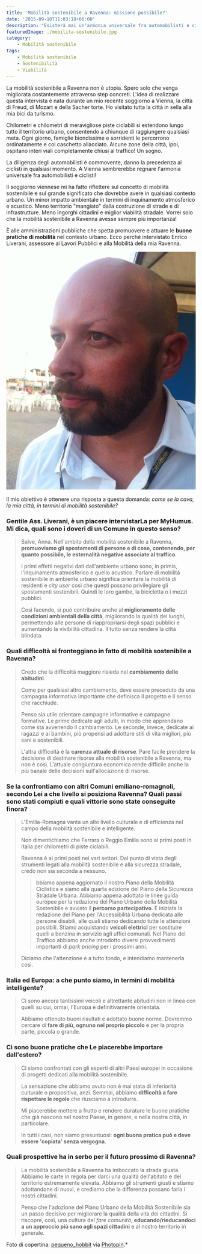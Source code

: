 ```yaml
---
title: 'Mobilità sostenibile a Ravenna: missione possibile?'
date: '2015-09-10T11:03:18+00:00'
description: "Esisterà mai un'armonia universale fra automobilisti e ciclisti? Io spero proprio di sì, e mi auguro che la mobilità sostenibile a Ravenna abbia un ruolo concreto."
featuredImage: ./mobilita-sostenibile.jpg
category:
    - Mobilità sostenibile
tags:
    - Mobilità sostenibile
    - Sostenibilità
    - Viabilità
---
```


La mobilità sostenibile a Ravenna non è utopia. Spero solo che venga migliorata costantemente attraverso step concreti.
L'idea di realizzare questa intervista è nata durante un mio recente soggiorno a Vienna, la città di Freud, di Mozart e della Sacher torte. Ho visitato tutta la città in sella alla mia bici da turismo.

Chilometri e chilometri di meravigliose piste ciclabili si estendono lungo tutto il territorio urbano, consentendo a chiunque di raggiungere qualsiasi meta. Ogni giorno, famiglie biondissime e sorridenti le percorrono ordinatamente e col caschetto allacciato.
Alcune zone della città, ipoi, ospitano interi viali completamente chiusi al traffico! Un sogno.

La diligenza degli automobilisti è commovente, danno la precedenza ai ciclisti in qualsiasi momento.
A Vienna sembrerebbe regnare l'armonia universale fra automobilisti e ciclisti!

Il soggiorno viennese mi ha fatto riflettere sul concetto di mobilità sostenibile e sul grande significato che dovrebbe avere in qualsiasi contesto urbano. Un minor impatto ambientale in termini di inquinamento atmosferico e acustico. Meno territorio "mangiato" dalla costruzione di strade e di infrastrutture. Meno ingorghi cittadini e miglior viabilità stradale.
Vorrei solo che la mobilità sostenibile a Ravenna avesse sempre più importanza!

È alle amministrazioni pubbliche che spetta promuovere e attuare le **buone pratiche di mobilità** nel contesto urbano. Ecco perché intervistato Enrico Liverani, assessore ai Lavori Pubblici e alla Mobilità della mia Ravenna.

![Enrico Liverani](./enrico-liverani.jpg)

Il mio obiettivo è ottenere una risposta a questa domanda: _come se la cava, la mia città, in termini di mobilità sostenibile?_

### Gentile Ass. Liverani, è un piacere intervistarLa per MyHumus. Mi dica, quali sono i doveri di un Comune in questo senso?

> Salve, Anna. Nell'ambito della mobilità sostenibile a Ravenna, **promuoviamo gli spostamenti di persone e di cose, contenendo, per quanto possibile, le esternalità negative associate al traffico**.
>
> I primi effetti negativi dati dall'ambiente urbano sono, in primis, l'inquinamento atmosferico e quello acustico. Parlare di mobilità sostenibile in ambiente urbano significa orientare la mobilità di residenti e _city user_ così che questi possano privilegiare gli spostamenti sostenibili. Quindi le loro gambe, la bicicletta o i mezzi pubblici.
>
> Così facendo, si può contribuire anche al **miglioramento delle condizioni ambientali della città**, migliorando la qualità dei luoghi, permettendo alle persone di riappropriarsi degli spazi pubblici e aumentando la vivibilità cittadina. Il tutto senza rendere la città blindata.

### Quali difficoltà si fronteggiano in fatto di mobilità sostenibile a Ravenna?

> Credo che la difficoltà maggiore risieda nel **cambiamento delle abitudini**.
>
> Come per qualsiasi altro cambiamento, deve essere preceduto da una campagna informativa importante che definisca il progetto e il senso che racchiude.
>
> Penso sia utile orientare campagne informative e campagne formative. Le prime dedicate agli adulti, in modo che apprendano come sta avvenendo il cambiamento. Le seconde, invece, dedicate ai ragazzi e ai bambini, più propensi ad adottare stili di vita migliori, più sani e sostenibili.
>
> L'altra difficoltà è la **carenza attuale di risorse**. Pare facile prendere la decisione di destinare risorse alla mobilità sostenibile a Ravenna, ma non è così. L'attuale congiuntura economica rende difficile anche la più banale delle decisioni sull'allocazione di risorse.

### Se la confrontiamo con altri Comuni emiliano-romagnoli, secondo Lei a che livello si posiziona Ravenna? Quali passi sono stati compiuti e quali vittorie sono state conseguite finora?

> L'Emilia-Romagna vanta un alto livello culturale e di efficienza nel campo della mobilità sostenibile e intelligente.
>
> Non dimentichiamo che Ferrara o Reggio Emilia sono ai primi posti in Italia per chilometri di piste ciclabili.
>
> Ravenna è ai primi posti nei vari settori. Dal punto di vista degli strumenti legati alla mobilità sostenibile e alla sicurezza stradale, credo non sia seconda a nessuno.
>
> > bbiamo appena aggiornato il nostro Piano della Mobilità Ciclistica e siamo alla quarta edizione del Piano della Sicurezza Stradale Urbana. Abbiamo appena adottato le linee guida europee per la redazione del Piano Urbano della Mobilità Sostenibile e avviato il **percorso partecipativo**. È iniziata la redazione del Piano per l'Accessibilità Urbana dedicata alle persone disabili, alle quali stiamo dedicando tutte le attenzioni possibili. Stiamo acquistando **veicoli elettrici** per sostituire quelli a benzina in servizio agli uffici comunali. Nel Piano del Traffico abbiamo anche introdotto diversi provvedimenti importanti di _park pricing_ per i prossimi anni.
>
> Diciamo che l'attenzione è a tutto tondo, e intendiamo mantenerla così.

### Italia ed Europa: a che punto siamo, in termini di mobilità intelligente?

> Ci sono ancora tantissimi veicoli e altrettante abitudini non in linea con quelli su cui, ormai, l'Europa è definitivamente orientata.
>
> Abbiamo ottenuto buoni risultati e adottato buone norme. Dovremmo cercare di **fare di più, ognuno nel proprio piccolo** e per la propria parte, piccola o grande.

### Ci sono buone pratiche che Le piacerebbe importare dall'estero?

> Ci siamo confrontati con gli esperti di altri Paesi europei in occasione di progetti dedicati alla mobilità sostenibile.
>
> La sensazione che abbiamo avuto non è mai stata di inferiorità culturale o propositiva, anzi. Semmai, abbiamo **difficoltà a fare rispettare le regole** che riusciamo a introdurre.
>
> Mi piacerebbe mettere a frutto e rendere durature le buone pratiche che già nascono nel nostro Paese, in genere, e nella nostra città, in particolare.
>
> In tutti i casi, non siamo presuntuosi: **ogni buona pratica può e deve essere 'copiata' senza vergogna**.

### Quali prospettive ha in serbo per il futuro prossimo di Ravenna?

> La mobilità sostenibile a Ravenna ha imboccato la strada giusta. Abbiamo le carte in regola per darci una qualità dell'abitato e del territorio estremamente elevata. Abbiamo gli strumenti giusti e stiamo adottandone di nuovi, e crediamo che la differenza possano farla i nostri cittadini.
>
> Penso che l'adozione del Piano Urbano della Mobilità Sostenibile sia un passo decisivo per migliorare la qualità della vita dei cittadini. Si riscopre, così, una cultura del _fare comunità_, **educando/rieducandoci a un approccio più sano agli spazi cittadini** e al nostro territorio in generale.

Foto di copertina: [pequeno_hobbit](http://www.flickr.com/photos/111707895@N07/11591727103) via [Photopin](http://photopin.com).\*
